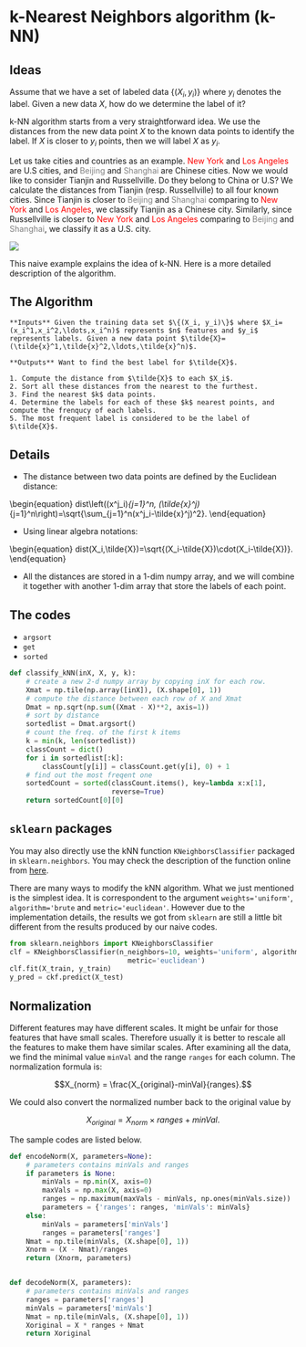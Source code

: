 # k-Nearest Neighbors algorithm (k-NN)

## Ideas
Assume that we have a set of labeled data $\{(X_i, y_i)\}$ where $y_i$ denotes the label. Given a new data $X$, how do we determine the label of it? 

k-NN algorithm starts from a very straightforward idea. We use the distances from the new data point $X$ to the known data points to identify the label. If $X$ is closer to $y_i$ points, then we will label $X$ as $y_i$. 

Let us take cities and countries as an example. <span style="color:red">New York</span> and <span style="color:red">Los Angeles</span> are U.S cities, and <span style="color:grey">Beijing</span> and <span style="color:grey">Shanghai</span> are Chinese cities. Now we would like to consider Tianjin and Russellville. Do they belong to China or U.S? We calculate the distances from Tianjin (resp. Russellville) to all four known cities. Since Tianjin is closer to <span style="color:grey">Beijing</span> and <span style="color:grey">Shanghai</span> comparing to <span style="color:red">New York</span> and <span style="color:red">Los Angeles</span>, we classify Tianjin as a Chinese city. Similarly, since Russellville is closer to <span style="color:red">New York</span> and <span style="color:red">Los Angeles</span> comparing to <span style="color:grey">Beijing</span> and <span style="color:grey">Shanghai</span>, we classify it as a U.S. city.

![](assests/img/220729-152348.png)

This naive example explains the idea of k-NN. Here is a more detailed description of the algorithm. 

## The Algorithm

```{prf:algorithm} k-NN Classifier
**Inputs** Given the training data set $\{(X_i, y_i)\}$ where $X_i=(x_i^1,x_i^2,\ldots,x_i^n)$ represents $n$ features and $y_i$ represents labels. Given a new data point $\tilde{X}=(\tilde{x}^1,\tilde{x}^2,\ldots,\tilde{x}^n)$.

**Outputs** Want to find the best label for $\tilde{X}$.

1. Compute the distance from $\tilde{X}$ to each $X_i$.
2. Sort all these distances from the nearest to the furthest. 
3. Find the nearest $k$ data points.
4. Determine the labels for each of these $k$ nearest points, and compute the frenqucy of each labels.
5. The most frequent label is considered to be the label of $\tilde{X}$.
```
## Details
- The distance between two data points are defined by the Euclidean distance:
  
\begin{equation}
dist\left((x^j_i)_{j=1}^n, (\tilde{x}^j)_{j=1}^n\right)=\sqrt{\sum_{j=1}^n(x^j_i-\tilde{x}^j)^2}.
\end{equation}
  
- Using linear algebra notations: 
  
\begin{equation}
dist(X_i,\tilde{X})=\sqrt{(X_i-\tilde{X})\cdot(X_i-\tilde{X})}.
\end{equation}

- All the distances are stored in a $1$-dim numpy array, and we will combine it together with another $1$-dim array that store the labels of each point.

## The codes
- `argsort`
- `get`
- `sorted`

```python
def classify_kNN(inX, X, y, k):
    # create a new 2-d numpy array by copying inX for each row.
    Xmat = np.tile(np.array([inX]), (X.shape[0], 1))
    # compute the distance between each row of X and Xmat
    Dmat = np.sqrt(np.sum((Xmat - X)**2, axis=1))
    # sort by distance
    sortedlist = Dmat.argsort()
    # count the freq. of the first k items
    k = min(k, len(sortedlist))
    classCount = dict()
    for i in sortedlist[:k]:
        classCount[y[i]] = classCount.get(y[i], 0) + 1
    # find out the most freqent one
    sortedCount = sorted(classCount.items(), key=lambda x:x[1],
                         reverse=True)
    return sortedCount[0][0]
```

## `sklearn` packages
You may also directly use the kNN function `KNeighborsClassifier` packaged in `sklearn.neighbors`. You may check the description of the function online from [here](https://scikit-learn.org/stable/modules/generated/sklearn.neighbors.KNeighborsClassifier.html).

There are many ways to modify the kNN algorithm. What we just mentioned is the simplest idea. It is correspondent to the argument `weights='uniform'`, `algorithm='brute` and `metric='euclidean'`. However due to the implementation details, the results we got from `sklearn` are still a little bit different from the results produced by our naive codes.

```python
from sklearn.neighbors import KNeighborsClassifier
clf = KNeighborsClassifier(n_neighbors=10, weights='uniform', algorithm='brute',
                             metric='euclidean')
clf.fit(X_train, y_train)
y_pred = ckf.predict(X_test)
```


## Normalization
Different features may have different scales. It might be unfair for those features that have small scales. Therefore usually it is better to rescale all the features to make them have similar scales. After examining all the data, we find the minimal value `minVal` and the range `ranges` for each column. The normalization formula is:

$$X_{norm} = \frac{X_{original}-minVal}{ranges}.$$

We could also convert the normalized number back to the original value by 

$$X_{original} = X_{norm} \times ranges + minVal.$$

The sample codes are listed below.

```python
def encodeNorm(X, parameters=None):
    # parameters contains minVals and ranges
    if parameters is None:
        minVals = np.min(X, axis=0)
        maxVals = np.max(X, axis=0)
        ranges = np.maximum(maxVals - minVals, np.ones(minVals.size))
        parameters = {'ranges': ranges, 'minVals': minVals}
    else:
        minVals = parameters['minVals']
        ranges = parameters['ranges']
    Nmat = np.tile(minVals, (X.shape[0], 1))
    Xnorm = (X - Nmat)/ranges
    return (Xnorm, parameters)


def decodeNorm(X, parameters):
    # parameters contains minVals and ranges
    ranges = parameters['ranges']
    minVals = parameters['minVals']
    Nmat = np.tile(minVals, (X.shape[0], 1))
    Xoriginal = X * ranges + Nmat
    return Xoriginal
```

